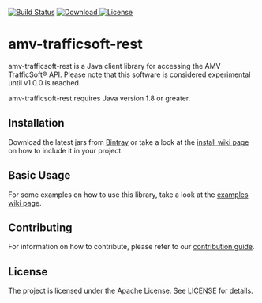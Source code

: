 [![Build Status](https://travis-ci.org/amvnetworks/amv-trafficsoft-rest.svg?branch=master)](https://travis-ci.org/amvnetworks/amv-trafficsoft-rest)
[![Download](https://api.bintray.com/packages/amvnetworks/amv-trafficsoft-rest/amv-trafficsoft-rest-client/images/download.svg) ](https://bintray.com/amvnetworks/amv-trafficsoft-rest)
[![License](https://img.shields.io/github/license/amvnetworks/amv-trafficsoft-rest.svg?maxAge=2592000)](https://github.com/amvnetworks/amv-trafficsoft-rest/blob/master/LICENSE)

amv-trafficsoft-rest
========
amv-trafficsoft-rest is a Java client library for accessing the AMV TrafficSoft® API.
Please note that this software is considered experimental until v1.0.0 is reached.

amv-trafficsoft-rest requires Java version 1.8 or greater.

## Installation

Download the latest jars from [Bintray](https://bintray.com/amvnetworks/amv-trafficsoft-rest)
or take a look at the [install wiki page](https://github.com/amvnetworks/amv-trafficsoft-rest/wiki/install) on how
to include it in your project.

## Basic Usage
For some examples on how to use this library, take a look at the [examples wiki page](https://github.com/amvnetworks/amv-trafficsoft-rest/wiki/examples).

## Contributing
For information on how to contribute, please refer to our [contribution guide](CONTRIBUTING.md).

## License
The project is licensed under the Apache License. See [LICENSE](LICENSE) for details.